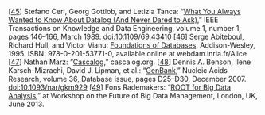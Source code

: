 [[45](ch02.html#Ceri1989ff-marker)] Stefano Ceri, Georg Gottlob, and Letizia Tanca:
“[What
You Always Wanted to Know About Datalog (And Never Dared to Ask)](https://www.researchgate.net/profile/Letizia_Tanca/publication/3296132_What_you_always_wanted_to_know_about_Datalog_and_never_dared_to_ask/links/0fcfd50ca2d20473ca000000.pdf),” IEEE
Transactions on Knowledge and Data Engineering, volume 1, number 1, pages 146–166, March 1989.
[doi:10.1109/69.43410](http://dx.doi.org/10.1109/69.43410) [[46](ch02.html#Abiteboul1995ug-marker)] Serge Abiteboul, Richard Hull, and Victor Vianu:
[Foundations of Databases](http://webdam.inria.fr/Alice/). Addison-Wesley, 1995.
ISBN: 978-0-201-53771-0, available online at webdam.inria.fr/Alice [[47](ch02.html#MarzCascalog-marker)] Nathan Marz:
“[Cascalog](http://cascalog.org/),” cascalog.org. [[48](ch02.html#Benson2007de-marker)] Dennis A. Benson,
Ilene Karsch-Mizrachi, David J. Lipman, et al.:
“[GenBank](http://nar.oxfordjournals.org/content/36/suppl_1/D25.full-text-lowres.pdf),”
Nucleic Acids Research, volume 36, Database issue, pages D25–D30, December 2007.
[doi:10.1093/nar/gkm929](http://dx.doi.org/10.1093/nar/gkm929) [[49](ch02.html#Rademakers2013vu-marker)] Fons Rademakers:
“[ROOT
for Big Data Analysis](http://indico.cern.ch/getFile.py/access?contribId=13&resId=0&materialId=slides&confId=246453),” at Workshop on the Future of Big Data Management,
London, UK, June 2013.